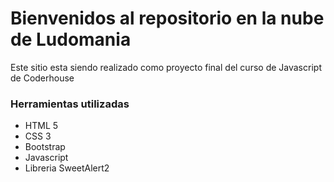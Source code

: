 <h1>Bienvenidos al repositorio en la nube de Ludomania</h1>
<p>Este sitio esta siendo realizado como proyecto final del curso de Javascript de Coderhouse</p>

<h3>Herramientas utilizadas</h3>

<ul>
    <li>HTML 5</li>
    <li>CSS 3</li>
    <li>Bootstrap</li>
    <li>Javascript</li>
    <li>Libreria SweetAlert2</li>
</ul>
